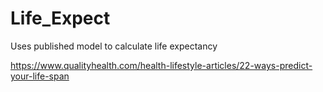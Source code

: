 # Life_Expect
Uses published model to calculate life expectancy

https://www.qualityhealth.com/health-lifestyle-articles/22-ways-predict-your-life-span
